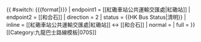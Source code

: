 {{ #switch: {{{format|}}}
  | endpoint1 = [[紅磡車站公共運輸交匯處|紅磡站]]
  | endpoint2 = [[和合石]]
  | direction = 2
  | status = {{HK Bus Status|清明}}
  | inline = [[紅磡車站公共運輸交匯處|紅磡站]] ↔ [[和合石]]
  | normal =
  | full =
}}<noinclude>[[Category:九龍巴士路線模板|070S]]</noinclude>
